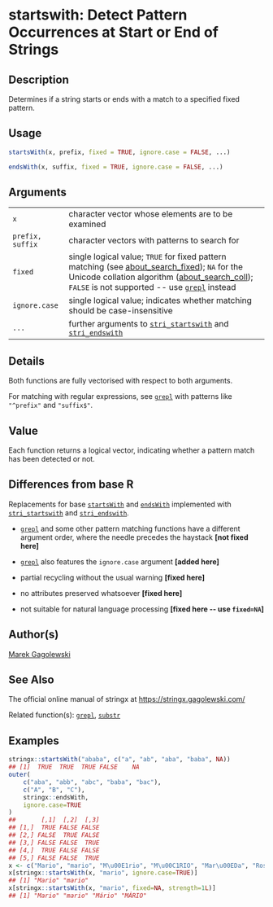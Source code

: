 # startswith: Detect Pattern Occurrences at Start or End of Strings

## Description

Determines if a string starts or ends with a match to a specified fixed pattern.

## Usage

```r
startsWith(x, prefix, fixed = TRUE, ignore.case = FALSE, ...)

endsWith(x, suffix, fixed = TRUE, ignore.case = FALSE, ...)
```

## Arguments

|                  |                                                                                                                                                                                                                                                                                                                                                                                                       |
|------------------|-------------------------------------------------------------------------------------------------------------------------------------------------------------------------------------------------------------------------------------------------------------------------------------------------------------------------------------------------------------------------------------------------------|
| `x`              | character vector whose elements are to be examined                                                                                                                                                                                                                                                                                                                                                    |
| `prefix, suffix` | character vectors with patterns to search for                                                                                                                                                                                                                                                                                                                                                         |
| `fixed`          | single logical value; `TRUE` for fixed pattern matching (see [about\_search\_fixed](https://stringi.gagolewski.com/rapi/about_search_fixed.html)); `NA` for the Unicode collation algorithm ([about\_search\_coll](https://stringi.gagolewski.com/rapi/about_search_coll.html)); `FALSE` is not supported -- use [`grepl`](https://stat.ethz.ch/R-manual/R-devel/library/base/html/grep.html) instead |
| `ignore.case`    | single logical value; indicates whether matching should be case-insensitive                                                                                                                                                                                                                                                                                                                           |
| `...`            | further arguments to [`stri_startswith`](https://stringi.gagolewski.com/rapi/stri_startsendswith.html) and [`stri_endswith`](https://stringi.gagolewski.com/rapi/stri_startsendswith.html)                                                                                                                                                                                                            |

## Details

Both functions are fully vectorised with respect to both arguments.

For matching with regular expressions, see [`grepl`](https://stat.ethz.ch/R-manual/R-devel/library/base/html/grep.html) with patterns like `"^prefix"` and `"suffix$"`.

## Value

Each function returns a logical vector, indicating whether a pattern match has been detected or not.

## Differences from base R

Replacements for base [`startsWith`](https://stat.ethz.ch/R-manual/R-devel/library/base/help/startsWith.html) and [`endsWith`](https://stat.ethz.ch/R-manual/R-devel/library/base/help/endsWith.html) implemented with [`stri_startswith`](https://stringi.gagolewski.com/rapi/stri_startsendswith.html) and [`stri_endswith`](https://stringi.gagolewski.com/rapi/stri_startsendswith.html).

-   [`grepl`](https://stat.ethz.ch/R-manual/R-devel/library/base/help/grepl.html) and some other pattern matching functions have a different argument order, where the needle precedes the haystack **\[not fixed here\]**

-   [`grepl`](https://stat.ethz.ch/R-manual/R-devel/library/base/help/grepl.html) also features the `ignore.case` argument **\[added here\]**

-   partial recycling without the usual warning **\[fixed here\]**

-   no attributes preserved whatsoever **\[fixed here\]**

-   not suitable for natural language processing **\[fixed here -- use `fixed=NA`\]**

## Author(s)

[Marek Gagolewski](https://www.gagolewski.com/)

## See Also

The official online manual of <span class="pkg">stringx</span> at <https://stringx.gagolewski.com/>

Related function(s): [`grepl`](https://stat.ethz.ch/R-manual/R-devel/library/base/html/grep.html), [`substr`](substr.md)

## Examples




```r
stringx::startsWith("ababa", c("a", "ab", "aba", "baba", NA))
## [1]  TRUE  TRUE  TRUE FALSE    NA
outer(
    c("aba", "abb", "abc", "baba", "bac"),
    c("A", "B", "C"),
    stringx::endsWith,
    ignore.case=TRUE
)
##       [,1]  [,2]  [,3]
## [1,]  TRUE FALSE FALSE
## [2,] FALSE  TRUE FALSE
## [3,] FALSE FALSE  TRUE
## [4,]  TRUE FALSE FALSE
## [5,] FALSE FALSE  TRUE
x <- c("Mario", "mario", "M\u00E1rio", "M\u00C1RIO", "Mar\u00EDa", "Rosario")
x[stringx::startsWith(x, "mario", ignore.case=TRUE)]
## [1] "Mario" "mario"
x[stringx::startsWith(x, "mario", fixed=NA, strength=1L)]
## [1] "Mario" "mario" "Mário" "MÁRIO"
```
